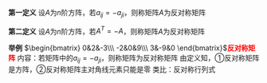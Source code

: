 **第一定义**
设$A$为$n$阶方阵，若$a_{ij}=-a_{ji}$，则称矩阵$A$为反对称矩阵

**第二定义**
设$A$为$n$阶方阵，若$A^T=-A$，则称矩阵$A$为反对称矩阵

**举例**
$\begin{bmatrix}
0&2&-3\\\ 
-2&0&9\\\ 
3&-9&0
\end{bmatrix}$<font color=red>**反对称矩阵**</font>
内容：若矩阵中的$a_{ij}=-a_{ji}$，则称矩阵为反对称矩阵
由定义知，①反对称矩阵是方阵，②反对称矩阵主对角线元素只能是零
类比：反对称行列式